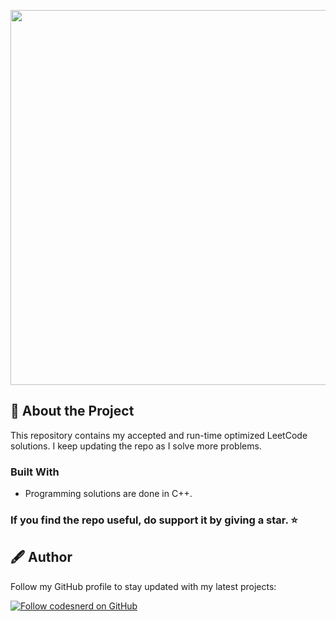 <p align="center">
  <a href="https://leetcode.com/">
    <img width= "600px" src="https://user-images.githubusercontent.com/70039999/125170174-1317cb00-e1c7-11eb-861e-efb0b3ca368d.png"/>
  </a>
</p>

## 🧾 About the Project
This repository contains my accepted and run-time optimized LeetCode solutions. I keep updating the repo as I solve more problems.

### Built With
* Programming solutions are done in C++.

### If you find the repo useful, do support it by giving a star. ⭐

## 🖋 Author
Follow my GitHub profile to stay updated with my latest projects:

[![Follow codesnerd on GitHub](https://img.shields.io/badge/Connect-codesnerd-black.svg?logo=GitHub&longCache=true&style=social&label=Follow)](https://github.com/codesnerd)

